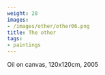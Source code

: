 ```yaml
---
weight: 28
images:
- /images/other/other06.png
title: The other
tags:
- paintings
---
```

Oil on canvas, 120x120cm, 2005
